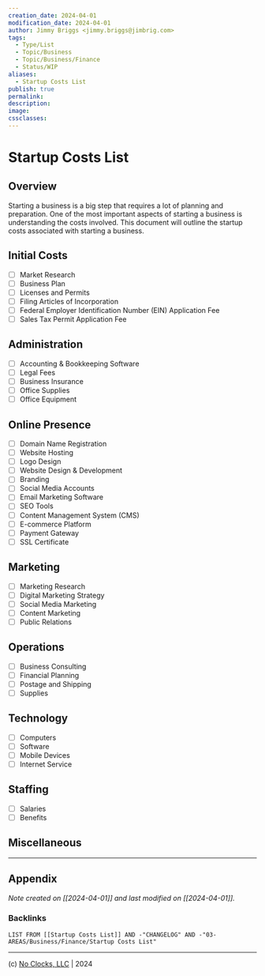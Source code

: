 ```yaml
---
creation_date: 2024-04-01
modification_date: 2024-04-01
author: Jimmy Briggs <jimmy.briggs@jimbrig.com>
tags:
  - Type/List
  - Topic/Business
  - Topic/Business/Finance
  - Status/WIP
aliases:
  - Startup Costs List
publish: true
permalink:
description:
image:
cssclasses:
---
```


# Startup Costs List


## Overview

Starting a business is a big step that requires a lot of planning and preparation. One of the most important aspects of starting a business is understanding the costs involved. This document will outline the startup costs associated with starting a business.

## Initial Costs

- [ ] Market Research
- [ ] Business Plan
- [ ] Licenses and Permits
- [ ] Filing Articles of Incorporation
- [ ] Federal Employer Identification Number (EIN) Application Fee
- [ ] Sales Tax Permit Application Fee

## Administration

- [ ] Accounting & Bookkeeping Software
- [ ] Legal Fees
- [ ] Business Insurance
- [ ] Office Supplies
- [ ] Office Equipment

## Online Presence

- [ ] Domain Name Registration
- [ ] Website Hosting
- [ ] Logo Design
- [ ] Website Design & Development
- [ ] Branding
- [ ] Social Media Accounts
- [ ] Email Marketing Software
- [ ] SEO Tools
- [ ] Content Management System (CMS)
- [ ] E-commerce Platform
- [ ] Payment Gateway
- [ ] SSL Certificate

## Marketing

- [ ] Marketing Research
- [ ] Digital Marketing Strategy
- [ ] Social Media Marketing
- [ ] Content Marketing
- [ ] Public Relations

## Operations

- [ ] Business Consulting
- [ ] Financial Planning
- [ ] Postage and Shipping
- [ ] Supplies

## Technology

- [ ] Computers
- [ ] Software
- [ ] Mobile Devices
- [ ] Internet Service

## Staffing

- [ ] Salaries
- [ ] Benefits

## Miscellaneous

***

## Appendix

*Note created on [[2024-04-01]] and last modified on [[2024-04-01]].*

### Backlinks

```dataview
LIST FROM [[Startup Costs List]] AND -"CHANGELOG" AND -"03-AREAS/Business/Finance/Startup Costs List"
```

***

(c) [No Clocks, LLC](https://github.com/noclocks) | 2024